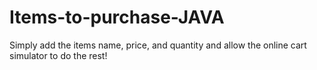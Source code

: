 # Items-to-purchase-JAVA
Simply add the items name, price, and quantity and allow the online cart simulator to do the rest!
